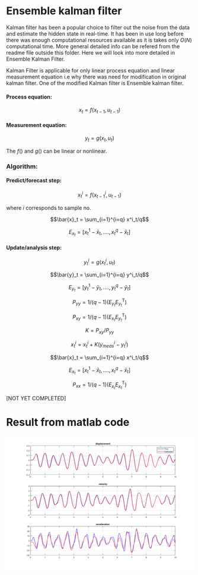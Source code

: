 # Ensemble kalman filter

Kalman filter has been a popular choice to filter out the noise from the data and estimate the hidden state in real-time. It has been in use long before there was enough  computational resources available as it is takes only $O(N)$ computational time. More general detailed info can be refered from the readme file outside this folder. Here we will look into more detailed in Ensemble Kalman Filter.

Kalman Filter is applicable for only linear process equation and linear measurement equation i.e why there was need for modification in original kalman filter. One of the modified Kalman filter is Ensemble kalman filter. 

#### Process equation:
$$x_{t} = f(x_{t-1},u_{t-1})$$

#### Measurement equation:
$$y_{t} = g(x_t,u_t)$$

The $f()$ and $g()$ can be linear or nonlinear.

### Algorithm:
#### Predict/forecast step:
$$x^i_t = f(x^i_{t-1},u_{t-1})$$  

where $i$ corresponds to sample no.

```math
\bar{x}_t = \sum_{i=1}^{i=q} x^i_t/q
```

$$E_{x_t} = [x^1_t-\bar{x}_t,....,x^q_t-\bar{x}_t ]$$

#### Update/analysis step:
$$y^i_t = g(x^i_t,u_t)$$

```math
\bar{y}_t = \sum_{i=1}^{i=q} y^i_t/q
```

$$E_{y_t} = [y^1_t-\bar{y}_t,....,y^q_t-\bar{y}_t ]$$

$$P_{yy} = 1/(q-1)(E_{y_t}E_{y_t}^{\text{T}})$$

$$P_{xy} = 1/(q-1)(E_{x_t}E_{y_t}^{\text{T}})$$

$$K =  P_{xy}/P_{yy}$$

$$x^i_t = x^i_t + K(y^i_{meas} - y^i_t)$$

```math
\bar{x}_t = \sum_{i=1}^{i=q} x^i_t/q
```

$$E_{x_t} = [x^1_t-\bar{x}_t,....,x^q_t-\bar{x}_t ]$$

$$P_{xx} = 1/(q-1)(E_{x_t}E_{x_t}^{\text{T}})$$

[NOT YET COMPLETED]



















# Result from matlab code


<img width="1163" alt="Result_from_matlab" src="Result_from_matlab.png">

